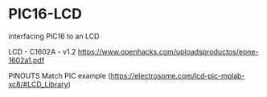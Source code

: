# PIC16-LCD
interfacing PIC16 to an LCD

LCD - C1602A - v1.2
https://www.openhacks.com/uploadsproductos/eone-1602a1.pdf

PINOUTS Match PIC example (https://electrosome.com/lcd-pic-mplab-xc8/#LCD_Library)
